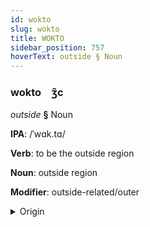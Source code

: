 ```yaml
---
id: wokto
slug: wokto
title: WOKTO
sidebar_position: 757
hoverText: outside § Noun
---
```


### wokto&emsp;<span kind="abugida">ʒ̑c</span>

*outside* **§** Noun

**IPA**: /ˈwɑk.tɑ/

**Verb**: to be the outside region

**Noun**: outside region

**Modifier**: outside-related/outer

<details>
    <summary>Origin</summary>
    Quechua waqta /waqta/<br/>
    <em>Quechumaran Language Family</em>
</details>